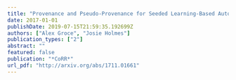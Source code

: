 ```yaml
---
title: "Provenance and Pseudo-Provenance for Seeded Learning-Based Automated Test Generation"
date: 2017-01-01
publishDate: 2019-07-15T21:59:35.192699Z
authors: ["Alex Groce", "Josie Holmes"]
publication_types: ["2"]
abstract: ""
featured: false
publication: "*CoRR*"
url_pdf: "http://arxiv.org/abs/1711.01661"
---
```


